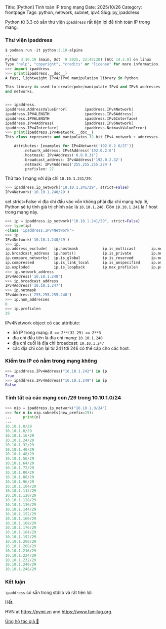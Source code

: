 Title: [Python] Tính toán IP trong mạng
Date: 2025/10/26
Category: frontpage
Tags: python, network, subnet, ipv4
Slug: py_ipaddress

Python từ 3.3 có sẵn thư viện `ipaddress` rất tiện lợi để tính toán IP trong mạng.

### Thư viện ipaddress

```py
$ podman run -it python:3.10-alpine
...
Python 3.10.19 (main, Oct  9 2025, 22:43:20) [GCC 14.2.0] on linux
Type "help", "copyright", "credits" or "license" for more information.
>>> import ipaddress
>>> print(ipaddress.__doc__)
A fast, lightweight IPv4/IPv6 manipulation library in Python.

This library is used to create/poke/manipulate IPv4 and IPv6 addresses
and networks.


>>> ipaddress.
ipaddress.AddressValueError(        ipaddress.IPv4Network(              ipaddress.collapse_addresses(       ipaddress.ip_network(
ipaddress.IPV4LENGTH                ipaddress.IPv6Address(              ipaddress.functools                 ipaddress.summarize_address_range(
ipaddress.IPV6LENGTH                ipaddress.IPv6Interface(            ipaddress.get_mixed_type_key(       ipaddress.v4_int_to_packed(
ipaddress.IPv4Address(              ipaddress.IPv6Network(              ipaddress.ip_address(               ipaddress.v6_int_to_packed(
ipaddress.IPv4Interface(            ipaddress.NetmaskValueError(        ipaddress.ip_interface(
>>> print(ipaddress.IPv4Network.__doc__)
This class represents and manipulates 32-bit IPv4 network + addresses..

    Attributes: [examples for IPv4Network('192.0.2.0/27')]
        .network_address: IPv4Address('192.0.2.0')
        .hostmask: IPv4Address('0.0.0.31')
        .broadcast_address: IPv4Address('192.0.2.32')
        .netmask: IPv4Address('255.255.255.224')
        .prefixlen: 27
```

Thử tạo 1 mạng với địa chỉ `10.10.1.241/29`:

```py
>>> ipaddress.ip_network("10.10.1.241/29", strict=False)
IPv4Network('10.10.1.240/29')
```
set strict=False vì địa chỉ đầu vào vốn không phải địa chỉ mạng hợp lệ, Python sẽ tự tính giá trị chính xác là `10.10.1.240`.
Còn `10.10.1.241` là 1 host trong mạng này.

```py
>>> ip = ipaddress.ip_network("10.10.1.241/29", strict=False)
>>> type(ip)
<class 'ipaddress.IPv4Network'>
>>> ip
IPv4Network('10.10.1.240/29')
>>> ip.
ip.address_exclude(   ip.hostmask           ip.is_multicast       ip.netmask            ip.reverse_pointer    ip.version
ip.broadcast_address  ip.hosts()            ip.is_private         ip.network_address    ip.subnet_of(         ip.with_hostmask
ip.compare_networks(  ip.is_global          ip.is_reserved        ip.num_addresses      ip.subnets(           ip.with_netmask
ip.compressed         ip.is_link_local      ip.is_unspecified     ip.overlaps(          ip.supernet(          ip.with_prefixlen
ip.exploded           ip.is_loopback        ip.max_prefixlen      ip.prefixlen          ip.supernet_of(
>>> ip.network_address
IPv4Address('10.10.1.240')
>>> ip.broadcast_address
IPv4Address('10.10.1.247')
>>> ip.netmask
IPv4Address('255.255.255.248')
>>> ip.num_addresses
8
>>> ip.prefixlen
29
```

IPv4Network object có các attribute:

- Số IP trong mạng: `8 == 2**(32-29) == 2**3`
- địa chỉ đầu tiên là địa chỉ mạng: `10.10.1.240`
- địa chỉ cuối là địa chỉ broadcast: `10.10.1.247`
- các địa chỉ còn lại từ 241 tới 246 có thể cấp cho các host.

### Kiểm tra IP có nằm trong mạng không
```py
>>> ipaddress.IPv4Address("10.10.1.242") in ip
True
>>> ipaddress.IPv4Address("10.10.1.249") in ip
False
```

### Tính tất cả các mạng con /29 trong 10.10.1.0/24

```py
>>> nip = ipaddress.ip_network("10.10.1.0/24")
>>> for n in nip.subnets(new_prefix=29):
...     print(n)
...
10.10.1.0/29
10.10.1.8/29
10.10.1.16/29
10.10.1.24/29
10.10.1.32/29
10.10.1.40/29
10.10.1.48/29
10.10.1.56/29
10.10.1.64/29
10.10.1.72/29
10.10.1.80/29
10.10.1.88/29
10.10.1.96/29
10.10.1.104/29
10.10.1.112/29
10.10.1.120/29
10.10.1.128/29
10.10.1.136/29
10.10.1.144/29
10.10.1.152/29
10.10.1.160/29
10.10.1.168/29
10.10.1.176/29
10.10.1.184/29
10.10.1.192/29
10.10.1.200/29
10.10.1.208/29
10.10.1.216/29
10.10.1.224/29
10.10.1.232/29
10.10.1.240/29
10.10.1.248/29
```

### Kết luận
`ipaddress` có sẵn trong stdlib và rất tiện lợi.

Hết.


HVN at <https://pymi.vn> and <https://www.familug.org>.

[Ủng hộ tác giả 🍺](https://www.familug.org/p/ung-ho.html)
